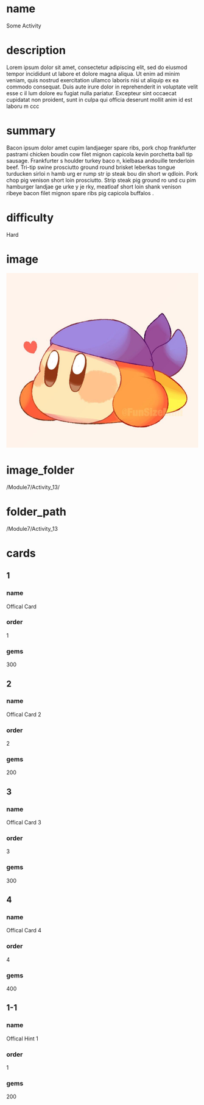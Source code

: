 # name
Some Activity

# description
Lorem ipsum dolor sit amet, consectetur adipiscing elit, sed do eiusmod tempor incididunt ut labore et dolore magna aliqua. Ut enim ad minim veniam, quis nostrud exercitation ullamco laboris nisi ut aliquip ex ea commodo consequat. Duis aute irure dolor in reprehenderit in voluptate velit esse c il lum dolore  eu fugiat nulla pariatur. Excepteur sint occaecat cupidatat non proident, sunt in culpa qui officia deserunt mollit anim id est laboru   m ccc
  
# summary
Bacon ipsum dolor amet cupim landjaeger spare ribs, pork chop frankfurter pastrami chicken boudin cow filet mignon capicola kevin porchetta ball tip sausage. Frankfurter s houlder turkey baco  n, kielbasa andouille tenderloin beef. Tri-tip swine prosciutto ground round brisket leberkas tongue turducken sirloi n hamb urg er rump  str    ip steak bou   din short w qdloin. Pork chop pig venison short loin prosciutto. Strip steak pig ground ro    und cu pim hamburger landjae  ge urke  y je rky, meatloaf    short loin shank venison ribeye bacon filet mignon spare ribs pig capicola buffalos .     

# difficulty
Hard

# image
![bandanna](images/bandanna.jpg)

# image_folder
/Module7/Activity_13/

# folder_path
/Module7/Activity_13

# cards
 
## 1

### name
Offical Card

### order
1 

### gems
300

## 2

### name
Offical Card 2

### order
2

### gems
200


## 3

### name
Offical Card 3

### order
3

### gems
300

## 4

### name
Offical Card 4

### order
4

### gems
400


## 1-1

### name
Offical Hint 1

### order
1

### gems
200